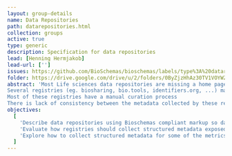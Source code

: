 ```yaml
---
layout: group-details
name: Data Repositories
path: datarepositories.html
collection: groups
active: true
type: generic
description: Specification for data repositories
lead: [Henning Hermjakob]
lead-url: ['']
issues: https://github.com/BioSchemas/bioschemas/labels/type%3A%20datarepository
folder: https://drive.google.com/drive/u/2/folders/0ByZjzHhAz30TV1VOYWZ6eFNHbnM
abstract: 'Most Life sciences data repositories are missing a home page providing information about themselves with consistent structured data that would help search engines and registries to index them.
Several registries (eg. biosharing, bio.tools, identifiers.org, ...) maintain overlapping efforts to collect certain metadata (eg. title, description, keywords, ...) about “data repositories” (eg. UniProt Knowledgebase, Human Protein Atlas, Protein Data Bank, ...)
Most of these registries have a manual curation process
There is lack of consistency between the metadata collected by these registries'
objectives:
  [
    'Describe data repositories using Bioschemas compliant markup so data repositories can be more easily indexed by search engines and registries.',
    'Evaluate how registries should collect structured metadata exposed by data repositories to facilitate an automatic or semiautomatic update their records and present more consistent descriptions.',
    'Explore how to collect structured metadata for some of the metrics proposed by the ELIXIR data platform.'
  ]
---
```


